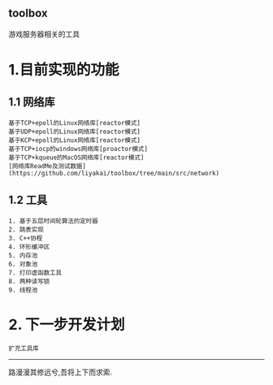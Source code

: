 toolbox
---------------------
游戏服务器相关的工具
# 1.目前实现的功能
## 1.1 网络库
    基于TCP+epoll的Linux网络库[reactor模式]
    基于UDP+epoll的Linux网络库[reactor模式]
    基于KCP+epoll的Linux网络库[reactor模式]
    基于TCP+iocp的windows网络库[proactor模式]
    基于TCP+kqueue的MacOS网络库[reactor模式]
    [网络库ReadMe及测试数据](https://github.com/liyakai/toolbox/tree/main/src/network)
## 1.2 工具
    1. 基于五层时间轮算法的定时器
    2. 跳表实现
    3. C++协程
    4. 环形缓冲区
    5. 内存池
    6. 对象池
    7. 打印虚函数工具
    8. 两种读写锁
    9. 线程池
# 2. 下一步开发计划
    扩充工具库
-------------------
路漫漫其修远兮,吾将上下而求索.
